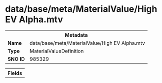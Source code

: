 <h1>data/base/meta/MaterialValue/High EV Alpha.mtv</h1><table><tr><th colspan="100%">Metadata</th></tr><tr><td><b>Name</b></td><td>data/base/meta/MaterialValue/High EV Alpha.mtv</td></tr><tr><td><b>Type</b></td><td>MaterialValueDefinition</td></tr><tr><td><b>SNO ID</b></td><td>985329</td></tr></table>

<table><tr><th colspan="100%">Fields</th></tr></table>

